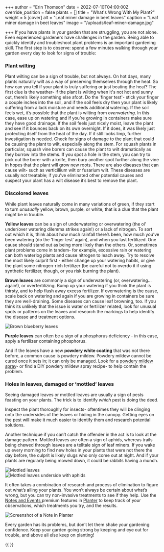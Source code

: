 +++
author = "Erin Thomson"
date = 2022-07-10T04:00:00Z
override_position = false
plants = []
title = "What's Wrong With My Plant?"
weight = 5
[cover]
alt = "Leaf miner damage in beet leaves"
caption = "Leaf miner damage in beet leaves"
image = "/uploads/leaf-miner-damage.jpg"

+++
If you have plants in your garden that are struggling, you are not alone. Even experienced gardeners have challenges in the garden. Being able to quickly identify and troubleshoot plant problems is an important gardening skill. The first step is to observe: spend a few minutes walking through your garden every day to look for signs of trouble:

### Plant wilting

Plant wilting can be a sign of trouble, but not always. On hot days, many plants naturally wilt as a way of preserving themselves through the heat. So how can you tell if your plant is truly suffering or just beating the heat? The first clue is the weather- if the plant is wilting when it's not hot and sunny out, there’s likely something else afoot. Do the 'finger test'- stick your finger a couple inches into the soil, and if the soil feels dry then your plant is likely suffering from a lack moisture and needs additional watering. If the soil feels wet, it’s possible that the plant is wilting from _overwatering_. In this case, ease up on watering and if you’re growing in containers make sure they have good drainage. If the soil feels just nicely moist, leave the plant and see if it bounces back on its own overnight. If it does, it was likely just protecting itself from the heat of the day. If it still looks limp, further investigation is needed. Check for signs of damage to the plant that could be causing the plant to wilt, especially along the stem. For squash plants in particular, squash vine borers can cause the plant to wilt dramatically as they burrow into the stems. If you spot a hole in the stem, you can try to pick out the borer with a knife, then bury another spot further along the vine in hopes that the plant will grow new roots. There are also diseases that can cause wilt- such as verticillium wilt or fusarium wilt. These diseases are usually not treatable; if you've eliminated other potential causes and suspect your plant has a wilt disease it’s best to remove the plant.

### Discolored leaves

While plant leaves naturally come in many variations of green, if they start to turn _unusually_ yellow, brown, purple, or white, that is a clue that the plant might be in trouble.

**Yellow leaves** can be a sign of underwatering or overwatering (the ol’ under/over watering dilemma strikes again!) or a lack of nitrogen. To sort out which it is, think about how much rainfall there’s been, how much you’ve been watering (do the ‘finger test’ again), and when you last fertilized. One cause should stand out as being more likely than the others. Or, sometimes plant problems come in tandem- for example, excessive rain or watering can both waterlog plants and cause nitrogen to leach away. Try to resolve the most likely culprit first - either change up your watering habits, or give the plant some nitrogen-rich fertilizer (be careful not to overdo it if using synthetic fertilizer, though, or you risk burning the plant).

**Brown leaves** are commonly a sign of underwatering (or, overwatering…again!), or overfertilizing. Bump up your watering if you think the plant is thirsty, and to help flush away excess fertilizer. If overwatering is the cause, scale back on watering and again if you are growing in containers be sure they are well-draining. Some diseases can cause leaf browning, too. If you think its unlikely that the issue is water or fertilizer related, look for unusual spots or patterns on the leaves and research the markings to help identify the disease and treatment options.

![Brown blueberry leaves](/uploads/brown-leaves.jpg)

**Purple leaves** can often be a sign of a phosphorus deficiency - in this case, apply a fertilizer containing phosphorus.

And if the leaves have a new **powdery white coating** that was not there before, a common cause is powdery mildew. Powdery mildew cannot be cured once it sets in; it can only be managed. Look for a [powdery mildew spray](https://www.amazon.com/s?k=powdery+mildew+spray)- or find a DIY powdery mildew spray recipe- to help contain the problem.

### Holes in leaves, damaged or ‘mottled’ leaves

Seeing damaged leaves or mottled leaves are usually a sign of pests feasting on your plants. The trick is to identify _which_ pest is doing the deed.

Inspect the plant thoroughly for insects- oftentimes they will be clinging onto the undersides of the leaves or hiding in the canopy. Getting eyes on the pest will make it much easier to identify them and research potential solutions.

Another technique if you can’t catch the offender in the act is to look at the damage pattern. Mottled leaves are often a sign of aphids, whereas trails being chewed through leaves are a telltale sign of leaf miners. If you wake up every morning to find new holes in your plants that were not there the day before, the culprit is likely slugs who only come out at night. And if your plants are regularly being mowed down, it could be rabbits having a munch.

![Mottled leaves](/uploads/mottled-leaves.jpg)  
![Mottled leaves underside with aphids](/uploads/aphids-on-leaf.jpg)

It often takes a combination of research and process of elimination to figure out what’s ailing your plants. You won’t always be certain about what’s wrong, but you can try non-invasive treatments to see if they help. Use the [Notes and Events ](https://info.planter.garden/premium/#notes-and-events)premium features in [Planter](https://planter.garden/) to keep track of your observations, which treatments you try, and the results.

![Screenshot of a Note in Planter](/uploads/tomato-note-screenshot.jpg)

Every garden has its problems, but don’t let them shake your gardening confidence. Keep your garden going strong by keeping and eye out for trouble, and above all else keep on planting!

{{ <affiliate> }}